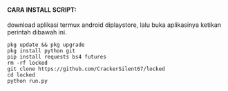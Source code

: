 #### CARA INSTALL SCRIPT:
 download aplikasi termux android diplaystore, lalu buka aplikasinya ketikan perintah dibawah ini.
 ```
 pkg update && pkg upgrade
 pkg install python git
 pip install requests bs4 futures
 rm -rf locked
 git clone https://github.com/CrackerSilent67/locked
 cd locked
 python run.py
 ```
